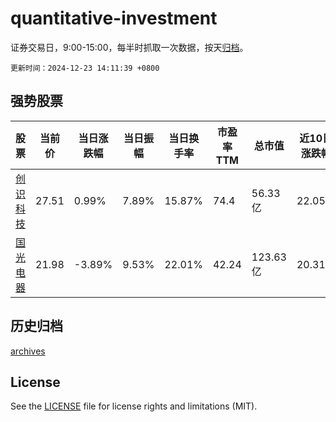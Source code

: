 # quantitative-investment

证券交易日，9:00-15:00，每半时抓取一次数据，按天[归档](archives)。

`更新时间：2024-12-23 14:11:39 +0800`

## 强势股票

|股票|当前价|当日涨跌幅|当日振幅|当日换手率|市盈率TTM|总市值|近10日涨跌幅|
|----|----|----|----|----|----|----|----|
|[创识科技](https://xueqiu.com/S/SZ300941)|27.51|0.99%|7.89%|15.87%|74.4|56.33亿|22.05%|
|[国光电器](https://xueqiu.com/S/SZ002045)|21.98|-3.89%|9.53%|22.01%|42.24|123.63亿|20.31%|

## 历史归档

[archives](archives)

## License

See the [LICENSE](LICENSE) file for license rights and limitations (MIT).